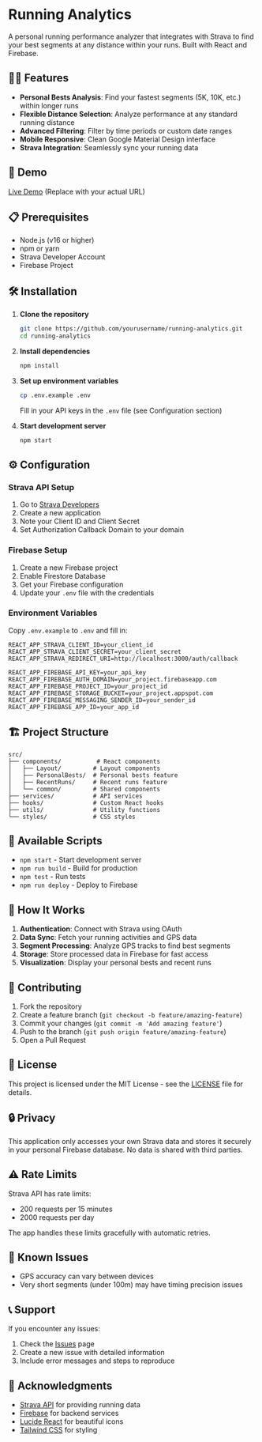 # Running Analytics

A personal running performance analyzer that integrates with Strava to find your best segments at any distance within your runs. Built with React and Firebase.

## 🏃‍♂️ Features

- **Personal Bests Analysis**: Find your fastest segments (5K, 10K, etc.) within longer runs
- **Flexible Distance Selection**: Analyze performance at any standard running distance
- **Advanced Filtering**: Filter by time periods or custom date ranges
- **Mobile Responsive**: Clean Google Material Design interface
- **Strava Integration**: Seamlessly sync your running data

## 🚀 Demo

[Live Demo](https://your-app-url.web.app) (Replace with your actual URL)

## 📋 Prerequisites

- Node.js (v16 or higher)
- npm or yarn
- Strava Developer Account
- Firebase Project

## 🛠️ Installation

1. **Clone the repository**
   ```bash
   git clone https://github.com/yourusername/running-analytics.git
   cd running-analytics
   ```

2. **Install dependencies**
   ```bash
   npm install
   ```

3. **Set up environment variables**
   ```bash
   cp .env.example .env
   ```
   Fill in your API keys in the `.env` file (see Configuration section)

4. **Start development server**
   ```bash
   npm start
   ```

## ⚙️ Configuration

### Strava API Setup

1. Go to [Strava Developers](https://developers.strava.com/)
2. Create a new application
3. Note your Client ID and Client Secret
4. Set Authorization Callback Domain to your domain

### Firebase Setup

1. Create a new Firebase project
2. Enable Firestore Database
3. Get your Firebase configuration
4. Update your `.env` file with the credentials

### Environment Variables

Copy `.env.example` to `.env` and fill in:

```env
REACT_APP_STRAVA_CLIENT_ID=your_client_id
REACT_APP_STRAVA_CLIENT_SECRET=your_client_secret
REACT_APP_STRAVA_REDIRECT_URI=http://localhost:3000/auth/callback

REACT_APP_FIREBASE_API_KEY=your_api_key
REACT_APP_FIREBASE_AUTH_DOMAIN=your_project.firebaseapp.com
REACT_APP_FIREBASE_PROJECT_ID=your_project_id
REACT_APP_FIREBASE_STORAGE_BUCKET=your_project.appspot.com
REACT_APP_FIREBASE_MESSAGING_SENDER_ID=your_sender_id
REACT_APP_FIREBASE_APP_ID=your_app_id
```

## 🏗️ Project Structure

```
src/
├── components/          # React components
│   ├── Layout/         # Layout components
│   ├── PersonalBests/  # Personal bests feature
│   ├── RecentRuns/     # Recent runs feature
│   └── common/         # Shared components
├── services/           # API services
├── hooks/              # Custom React hooks
├── utils/              # Utility functions
└── styles/             # CSS styles
```

## 📱 Available Scripts

- `npm start` - Start development server
- `npm run build` - Build for production
- `npm test` - Run tests
- `npm run deploy` - Deploy to Firebase

## 🔄 How It Works

1. **Authentication**: Connect with Strava using OAuth
2. **Data Sync**: Fetch your running activities and GPS data
3. **Segment Processing**: Analyze GPS tracks to find best segments
4. **Storage**: Store processed data in Firebase for fast access
5. **Visualization**: Display your personal bests and recent runs

## 🤝 Contributing

1. Fork the repository
2. Create a feature branch (`git checkout -b feature/amazing-feature`)
3. Commit your changes (`git commit -m 'Add amazing feature'`)
4. Push to the branch (`git push origin feature/amazing-feature`)
5. Open a Pull Request

## 📄 License

This project is licensed under the MIT License - see the [LICENSE](LICENSE) file for details.

## 🔒 Privacy

This application only accesses your own Strava data and stores it securely in your personal Firebase database. No data is shared with third parties.

## ⚠️ Rate Limits

Strava API has rate limits:
- 200 requests per 15 minutes
- 2000 requests per day

The app handles these limits gracefully with automatic retries.

## 🐛 Known Issues

- GPS accuracy can vary between devices
- Very short segments (under 100m) may have timing precision issues

## 📞 Support

If you encounter any issues:
1. Check the [Issues](https://github.com/yourusername/running-analytics/issues) page
2. Create a new issue with detailed information
3. Include error messages and steps to reproduce

## 🙏 Acknowledgments

- [Strava API](https://developers.strava.com/) for providing running data
- [Firebase](https://firebase.google.com/) for backend services
- [Lucide React](https://lucide.dev/) for beautiful icons
- [Tailwind CSS](https://tailwindcss.com/) for styling
